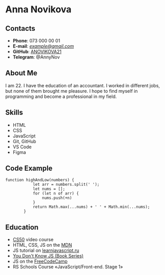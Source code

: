 # **Anna Novikova**
## **Contacts** ##
* **Phone**: 073 000 00 01
* **E-mail**: *example@gmail.com*
* **GitHub**: [ANOVIKOVA21](https://github.com/ANOVIKOVA21)
* **Telegram**: @AnnyNov
## **About Me** ##
I am 22. I have the education of an accountant. I worked in different jobs, but none of them brought me pleasure. I hope to find myself in programming and become a professional in my field.
## **Skills** ##
* HTML
* CSS
* JavaScript
* Git, GitHub
* VS Code
* Figma
## **Code Example** ##
```
function highAndLow(numbers) {
            let arr = numbers.split(' ');
            let nums = [];
            for (let n of arr) {
                nums.push(+n)
            }
            return Math.max(...nums) + ' ' + Math.min(...nums);
        }
```
## **Education** ## 
* [CS50](https://www.youtube.com/playlist?list=PLawfWYMUziZqyUL5QDLVbe3j5BKWj42E5) video course
* HTML, CSS, JS on the [MDN](https://developer.mozilla.org/en-US/docs/Learn/Front-end_web_developer)
* JS tutorial on [learnjavascript.ru](https://learn.javascript.ru/)
* [You Don't Know JS (Book Series)](https://github.com/azat-io/you-dont-know-js-ru)
* JS on the [FreeCodeCamp](https://www.freecodecamp.org/learn)
* RS Schools Course «JavaScript/Front-end. Stage 1»